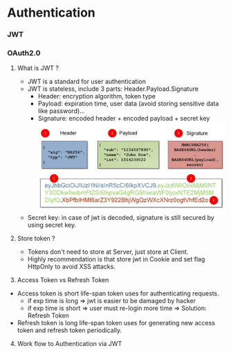 # Authentication

### JWT
### OAuth2.0

1. What is JWT ?
    - JWT is a standard for user authentication
    - JWT is stateless, include 3 parts: Header.Payload.Signature
      + Header: encryption algorithm, token type
      + Payload: expiration time, user data (avoid storing sensitive data like password)...
      + Signature: encoded header + encoded payload + secret key 
    ![pic_1](https://github.com/nhatlamitus99/LearningGolang/blob/main/image/IMG_20201030_095936.jpg) 
       ![pic_1](https://github.com/nhatlamitus99/LearningGolang/blob/main/image/IMG_20201030_095925.jpg)
    - Secret key: in case of jwt is decoded, signature is still secured by using secret key. 
    
2. Store token ? 
    - Tokens don't need to store at Server, just store at Client.
    - Highly recommendation is that store jwt in Cookie and set flag HttpOnly to avoid XSS attacks.
    
3. Access Token vs Refresh Token
  + Access token is short life-span token uses for authenticating requests.
    - if exp time is long => jwt is easier to be damaged by hacker
    - if exp time is short => user must re-login more time
    => Solution: Refresh Token
  + Refresh token is long life-span token uses for generating new access token and refresh token periodically.
  
4. Work flow to Authentication via JWT

